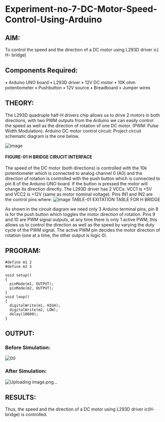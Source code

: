 # Experiment-no-7-DC-Motor-Speed-Control-Using-Arduino
## AIM: 
To control the speed and the direction of a DC motor using L293D driver ic( H- bridge)

## Components Required:
•	Arduino UNO board
•	L293D driver
•	12V DC motor
•	10K ohm potentiometer
•	Pushbutton
•	12V source
•	Breadboard
•	Jumper wires
## THEORY: 
The L293D quadruple half-H drivers chip allows us to drive 2 motors in both directions, with two PWM outputs from the Arduino we can easily control the speed as well as the direction of rotation of one DC motor. (PWM: Pulse Width Modulation).
Arduino DC motor control circuit:
Project circuit schematic diagram is the one below.

![image](https://user-images.githubusercontent.com/36288975/167763051-b230c183-afc5-46f2-ba95-0f95e10dd6c9.png)
#### FIGURE-01 H BRIDGE CIRUCIT INTERFACE 
 
The speed of the DC motor (both directions) is controlled with the 10k potentiometer which is connected to analog channel 0 (A0) and the direction of rotation is controlled with the push button which is connected to pin 8 of the Arduino UNO board. If the button is pressed the motor will change its direction directly.
The L293D driver has 2 VCCs: VCC1 is +5V and VCC2 is +12V (same as motor nominal voltage). Pins IN1 and IN2 are the control pins where:
![image](https://user-images.githubusercontent.com/36288975/167763120-1421c2c5-8381-49eb-b376-03f6e1113b7a.png)
TABLE-01 EXITATION TABLE FOR H BRIDGE 

As shown in the circuit diagram we need only 3 Arduino terminal pins, pin 8 is for the push button which toggles the motor direction of rotation. Pins 9 and 10 are PWM signal outputs, at any time there is only 1 active PWM, this allows us to control the direction as well as the speed by varying the duty cycle of the PWM signal. The active PWM pin decides the motor direction of rotation (one at a time, the other output is logic 0).

## PRGORAM:
```
#define m1 2
#define m2 3

void setup()
{
  pinMode(m1, OUTPUT);
  pinMode(m2, OUTPUT);
}
void loop()
{
  digitalWrite(m1, HIGH);
  digitalWrite(m2, LOW);
  delay(10000);
}
```

## OUTPUT:
### Before Simulation:
![00](https://user-images.githubusercontent.com/94164665/203469028-d6cac1ae-b237-4b79-9bf2-b61913e77bf6.jpg)

### After Simulation:
![Uploading image.png…]()


## RESULTS:

Thus, the speed and the direction of a DC motor using L293D driver ic(H- bridge) is controlled.



